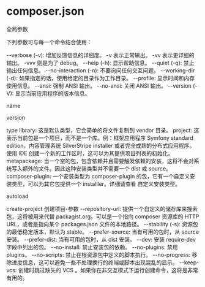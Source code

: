 # composer.json

全局参数

下列参数可与每一个命令结合使用：

--verbose (-v): 增加反馈信息的详细度。
-v 表示正常输出。
-vv 表示更详细的输出。
-vvv 则是为了 debug。
--help (-h): 显示帮助信息。
--quiet (-q): 禁止输出任何信息。
--no-interaction (-n): 不要询问任何交互问题。
--working-dir (-d): 如果指定的话，使用给定的目录作为工作目录。
--profile: 显示时间和内存使用信息。
--ansi: 强制 ANSI 输出。
--no-ansi: 关闭 ANSI 输出。
--version (-V): 显示当前应用程序的版本信息。

name

version

type
library: 这是默认类型，它会简单的将文件复制到 vendor 目录。
project: 这表示当前包是一个项目，而不是一个库。例：框架应用程序 Symfony standard edition，内容管理系统 SilverStripe installer 或者完全成熟的分布式应用程序。使用 IDE 创建一个新的工作区时，这可以为其提供项目列表的初始化。
metapackage: 当一个空的包，包含依赖并且需要触发依赖的安装，这将不会对系统写入额外的文件。因此这种安装类型并不需要一个 dist 或 source。
composer-plugin: 一个安装类型为 composer-plugin 的包，它有一个自定义安装类型，可以为其它包提供一个 installler。详细请查看 自定义安装类型。

autoload


create-project
创建项目-参数
--repository-url: 提供一个自定义的储存库来搜索包，这将被用来代替 packagist.org。可以是一个指向 composer 资源库的 HTTP URL，或者是指向某个 packages.json 文件的本地路径。
--stability (-s): 资源包的最低稳定版本，默认为 stable。
--prefer-source: 当有可用的包时，从 source 安装。
--prefer-dist: 当有可用的包时，从 dist 安装。
--dev: 安装 require-dev 字段中列出的包。
--no-install: 禁止安装包的依赖。
--no-plugins: 禁用 plugins。
--no-scripts: 禁止在根资源包中定义的脚本执行。
--no-progress: 移除进度信息，这可以避免一些不处理换行的终端或脚本出现混乱的显示。
--keep-vcs: 创建时跳过缺失的 VCS 。如果你在非交互模式下运行创建命令，这将是非常有用的。


